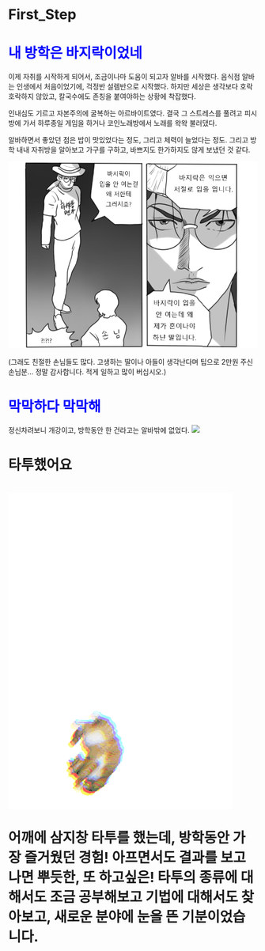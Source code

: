 # First_Step
<html>
<head>
    <title>임하의 방학은!?</title>
</head>
<body>
<h1><span style="color:blue">내 방학은 바지락이었네</span></h1>
    <P> 이제 자취를 시작하게 되어서, 조금이나마 도움이 되고자 알바를 시작했다. 음식점 알바는 인생에서 처음이었기에, 걱정반 설렘반으로 시작했다. 하지만 세상은 생각보다 호락호락하지 않았고, 칼국수에도 존칭을 붙여야하는 상황에 착잡했다. </p>
 
   <p>인내심도 기르고 자본주의에 굴복하는 아르바이트였다. 결국 그 스트레스를 풀려고 피시방에 가서 하루종일 게임을 하거나 코인노래방에서 노래를 왁왁 불러댔다. </p> <p>알바하면서 좋았던 점은 밥이 맛있었다는 정도, 그리고 체력이 늘었다는 정도. 
    그리고 방학 내내 자취방을 알아보고 가구를 구하고, 바쁘지도 한가하지도 않게 보냈던 것 같다.</p>
   <img src="./bajirak.png">
   <p>(그래도 친절한 손님들도 많다. 고생하는 딸이나 아들이 생각난다며 팁으로 2만원 주신 손님분... 정말 감사합니다. 적게 일하고 많이 버십시오.)</p>

   <h1><span style="color:blue">막막하다 막막해</span></h1>
   <p>정신차려보니 개강이고, 방학동안 한 건라고는 알바밖에 없었다.
   <img src="./nofuture.gif">
    
   <h1>타투했어요<h1>
    <img src="./CATCAT.GIF">
    <P>어깨에 삼지창 타투를 했는데, 방학동안 가장 즐거웠던 경험! 아프면서도 결과를 보고나면 뿌듯한, 또 하고싶은! 타투의 종류에 대해서도 조금 공부해보고 기법에 대해서도 찾아보고, 새로운 분야에 눈을 뜬 기분이었습니다.</p>
